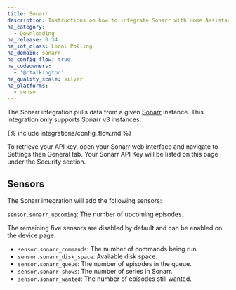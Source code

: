 ```yaml
---
title: Sonarr
description: Instructions on how to integrate Sonarr with Home Assistant
ha_category:
  - Downloading
ha_release: 0.34
ha_iot_class: Local Polling
ha_domain: sonarr
ha_config_flow: true
ha_codeowners:
  - '@ctalkington'
ha_quality_scale: silver
ha_platforms:
  - sensor
---
```


The Sonarr integration pulls data from a given [Sonarr](https://sonarr.tv/) instance. This integration only supports Sonarr v3 instances.

{% include integrations/config_flow.md %}

To retrieve your API key, open your Sonarr web interface and navigate to Settings then General tab. Your Sonarr API Key will be listed on this page under the Security section.

## Sensors

The Sonarr integration will add the following sensors:

`sensor.sonarr_upcoming`: The number of upcoming episodes.

The remaining five sensors are disabled by default and can be enabled on the device page.

- `sensor.sonarr_commands`: The number of commands being run.
- `sensor.sonarr_disk_space`: Available disk space.
- `sensor.sonarr_queue`: The number of episodes in the queue.
- `sensor.sonarr_shows`: The number of series in Sonarr.
- `sensor.sonarr_wanted`: The number of episodes still wanted.
